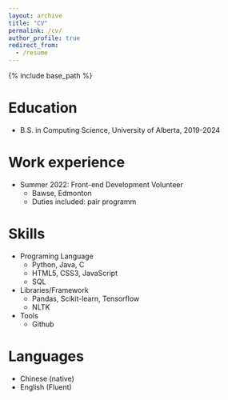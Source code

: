 ```yaml
---
layout: archive
title: "CV"
permalink: /cv/
author_profile: true
redirect_from:
  - /resume
---
```


{% include base_path %}

Education
======
* B.S. in Computing Science, University of Alberta, 2019-2024

Work experience
======
* Summer 2022: Front-end Development Volunteer
  * Bawse, Edmonton
  * Duties included: pair programm
  
Skills
======
* Programing Language
  * Python, Java, C
  * HTML5, CSS3, JavaScript
  * SQL
* Libraries/Framework
  * Pandas, Scikit-learn, Tensorflow
  * NLTK
* Tools
  * Github

Languages
=====
* Chinese (native)
* English (Fluent)
